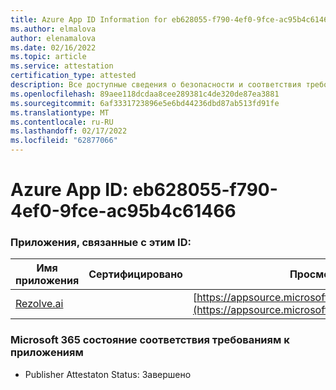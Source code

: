 ```yaml
---
title: Azure App ID Information for eb628055-f790-4ef0-9fce-ac95b4c61466
ms.author: elmalova
author: elenamalova
ms.date: 02/16/2022
ms.topic: article
ms.service: attestation
certification_type: attested
description: Все доступные сведения о безопасности и соответствия требованиям для eb628055-f790-4ef0-9fce-ac95b4c61466.
ms.openlocfilehash: 89aee118dcdaa8cee289381c4de320de87ea3881
ms.sourcegitcommit: 6af3331723896e5e6bd44236dbd87ab513fd91fe
ms.translationtype: MT
ms.contentlocale: ru-RU
ms.lasthandoff: 02/17/2022
ms.locfileid: "62877066"
---
```

# <a name="azure-app-id-eb628055-f790-4ef0-9fce-ac95b4c61466"></a>Azure App ID: eb628055-f790-4ef0-9fce-ac95b4c61466


### <a name="apps-associated-with-this-id"></a>Приложения, связанные с этим ID:
| **Имя приложения** | **Сертифицировано** | **Просмотр в AppSource** |
|--------------|---------------|-----------------------|
| [Rezolve.ai](https://docs.microsoft.com/microsoft-365-app-certification/forward/WA200002724) |  | [https://appsource.microsoft.com/product/office/WA200002724](https://appsource.microsoft.com/product/office/WA200002724) |

### <a name="microsoft-365-app-compliance-status"></a>Microsoft 365 состояние соответствия требованиям к приложениям
- Publisher Attestaton Status: Завершено
